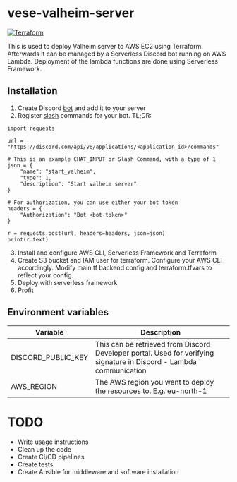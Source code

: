 # vese-valheim-server

[![Terraform](https://github.com/v3se/vese-valheim-server/actions/workflows/terraform-cd.yml/badge.svg)](https://github.com/v3se/vese-valheim-server/actions/workflows/terraform-cd.yml)

This is used to deploy Valheim server to AWS EC2 using Terraform. Afterwards it can be managed by a Serverless Discord bot running on AWS Lambda. Deployment of the lambda functions are done using Serverless Framework.

## Installation

1. Create Discord [bot]( https://discordpy.readthedocs.io/en/stable/discord.html) and add it to your server
2. Register [slash](https://discord.com/developers/docs/interactions/application-commands#registering-a-command) commands for your bot. TL;DR: 

```
import requests

url = "https://discord.com/api/v8/applications/<application_id>/commands"

# This is an example CHAT_INPUT or Slash Command, with a type of 1
json = {
    "name": "start_valheim",
    "type": 1,
    "description": "Start valheim server"
}

# For authorization, you can use either your bot token
headers = {
    "Authorization": "Bot <bot-token>"
}

r = requests.post(url, headers=headers, json=json)
print(r.text)
```
3. Install and configure AWS CLI, Serverless Framework and Terraform
4. Create S3 bucket and IAM user for terraform. Configure your AWS CLI accordingly. Modify main.tf backend config and terraform.tfvars to reflect your config.
5. Deploy with serverless framework
6. Profit

## Environment variables

| Variable           | Description                                                                                                         |
|--------------------|---------------------------------------------------------------------------------------------------------------------|
| DISCORD_PUBLIC_KEY | This can be retrieved from Discord Developer portal. Used for verifying signature in Discord - Lambda communication |
| AWS_REGION         | The AWS region you want to deploy the resources to. E.g. eu-north-1                                                 |

# TODO
- Write usage instructions
- Clean up the code
- Create CI/CD pipelines
- Create tests
- Create Ansible for middleware and software installation

